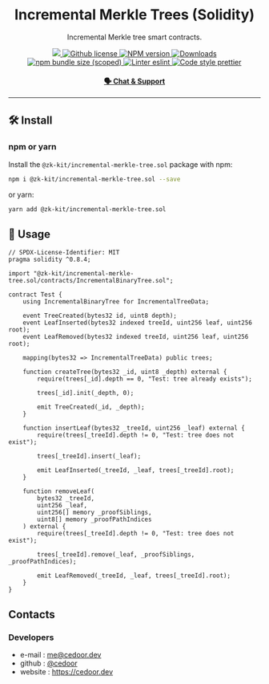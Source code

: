 <p align="center">
    <h1 align="center">
         Incremental Merkle Trees (Solidity)
    </h1>
    <p align="center">Incremental Merkle tree smart contracts.</p>
</p>

<p align="center">
    <a href="https://github.com/appliedzkp/zk-kit">
        <img src="https://img.shields.io/badge/project-zk--kit-blue.svg?style=flat-square">
    </a>
    <a href="https://github.com/appliedzkp/zk-kit/blob/main/LICENSE">
        <img alt="Github license" src="https://img.shields.io/github/license/appliedzkp/zk-kit.svg?style=flat-square">
    </a>
    <a href="https://www.npmjs.com/package/@zk-kit/incremental-merkle-tree.sol">
        <img alt="NPM version" src="https://img.shields.io/npm/v/@zk-kit/incremental-merkle-tree.sol?style=flat-square" />
    </a>
    <a href="https://npmjs.org/package/@zk-kit/incremental-merkle-tree.sol">
        <img alt="Downloads" src="https://img.shields.io/npm/dm/@zk-kit/incremental-merkle-tree.sol.svg?style=flat-square" />
    </a>
    <a href="https://bundlephobia.com/package/@zk-kit/incremental-merkle-tree.sol">
        <img alt="npm bundle size (scoped)" src="https://img.shields.io/bundlephobia/minzip/@zk-kit/incremental-merkle-tree.sol" />
    </a>
    <a href="https://eslint.org/">
        <img alt="Linter eslint" src="https://img.shields.io/badge/linter-eslint-8080f2?style=flat-square&logo=eslint" />
    </a>
    <a href="https://prettier.io/">
        <img alt="Code style prettier" src="https://img.shields.io/badge/code%20style-prettier-f8bc45?style=flat-square&logo=prettier" />
    </a>
</p>

<div align="center">
    <h4>
        <a href="https://discord.gg/9B9WgGP6YM">
            🗣️ Chat &amp; Support
        </a>
    </h4>
</div>

---

## 🛠 Install

### npm or yarn

Install the `@zk-kit/incremental-merkle-tree.sol` package with npm:

```bash
npm i @zk-kit/incremental-merkle-tree.sol --save
```

or yarn:

```bash
yarn add @zk-kit/incremental-merkle-tree.sol
```

## 📜 Usage

```solidity
// SPDX-License-Identifier: MIT
pragma solidity ^0.8.4;

import "@zk-kit/incremental-merkle-tree.sol/contracts/IncrementalBinaryTree.sol";

contract Test {
    using IncrementalBinaryTree for IncrementalTreeData;

    event TreeCreated(bytes32 id, uint8 depth);
    event LeafInserted(bytes32 indexed treeId, uint256 leaf, uint256 root);
    event LeafRemoved(bytes32 indexed treeId, uint256 leaf, uint256 root);

    mapping(bytes32 => IncrementalTreeData) public trees;

    function createTree(bytes32 _id, uint8 _depth) external {
        require(trees[_id].depth == 0, "Test: tree already exists");

        trees[_id].init(_depth, 0);

        emit TreeCreated(_id, _depth);
    }

    function insertLeaf(bytes32 _treeId, uint256 _leaf) external {
        require(trees[_treeId].depth != 0, "Test: tree does not exist");

        trees[_treeId].insert(_leaf);

        emit LeafInserted(_treeId, _leaf, trees[_treeId].root);
    }

    function removeLeaf(
        bytes32 _treeId,
        uint256 _leaf,
        uint256[] memory _proofSiblings,
        uint8[] memory _proofPathIndices
    ) external {
        require(trees[_treeId].depth != 0, "Test: tree does not exist");

        trees[_treeId].remove(_leaf, _proofSiblings, _proofPathIndices);

        emit LeafRemoved(_treeId, _leaf, trees[_treeId].root);
    }
}
```

## Contacts

### Developers

- e-mail : me@cedoor.dev
- github : [@cedoor](https://github.com/cedoor)
- website : https://cedoor.dev
